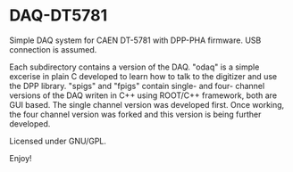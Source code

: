 # DAQ-DT5781
Simple DAQ system for CAEN DT-5781 with DPP-PHA firmware. USB connection is assumed.

Each subdirectory contains a version of the DAQ.
"odaq" is a simple excerise in plain C developed to learn how to talk to the digitizer and use the DPP library.
"spigs" and "fpigs" contain single- and four- channel versions of the DAQ writen in C++ using ROOT/C++ framework, both are GUI based.
The single channel version was developed first. Once working, the four channel version was forked and this version is being further developed. 

Licensed under GNU/GPL. 

Enjoy!
